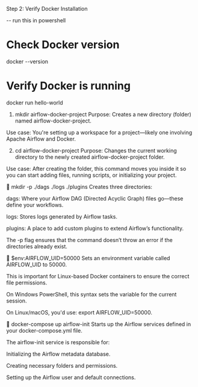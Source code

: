 Step 2: Verify Docker Installation

-- run this in powershell

# Check Docker version
docker --version

# Verify Docker is running
docker run hello-world

1. mkdir airflow-docker-project
Purpose: Creates a new directory (folder) named airflow-docker-project.

Use case: You're setting up a workspace for a project—likely one involving Apache Airflow and Docker.

2. cd airflow-docker-project
Purpose: Changes the current working directory to the newly created airflow-docker-project folder.

Use case: After creating the folder, this command moves you inside it so you can start adding files, 
running scripts, or initializing your project.

📁 mkdir -p ./dags ./logs ./plugins
Creates three directories:

dags: Where your Airflow DAG (Directed Acyclic Graph) files go—these define your workflows.

logs: Stores logs generated by Airflow tasks.

plugins: A place to add custom plugins to extend Airflow’s functionality.

The -p flag ensures that the command doesn’t throw an error if the directories already exist.

🔐 $env:AIRFLOW_UID=50000
Sets an environment variable called AIRFLOW_UID to 50000.

This is important for Linux-based Docker containers to ensure the correct file permissions.

On Windows PowerShell, this syntax sets the variable for the current session.

On Linux/macOS, you'd use: export AIRFLOW_UID=50000.

🧱 docker-compose up airflow-init
Starts up the Airflow services defined in your docker-compose.yml file.

The airflow-init service is responsible for:

Initializing the Airflow metadata database.

Creating necessary folders and permissions.

Setting up the Airflow user and default connections.
